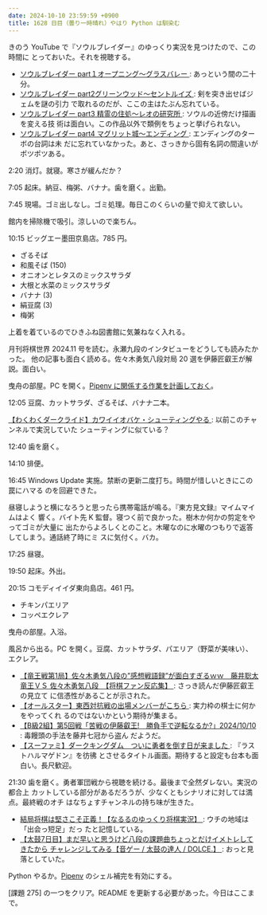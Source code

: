 ```yaml
---
date: 2024-10-10 23:59:59 +0900
title: 1628 日目（曇り一時晴れ）やはり Python は馴染む
---
```


きのう YouTube で『ソウルブレイダー』のゆっくり実況を見つけたので、この時間に
とっておいた。それを視聴する。

* [ソウルブレイダー part１オープニング～グラスバレー
  ](https://www.youtube.com/watch?v=KCjJNPlJAl4): あっという間の二十分。
* [ソウルブレイダー part2グリーンウッド～セントルイズ
  ](https://www.youtube.com/watch?v=bfnUS9bietU): 剣を突き出せばジェムを謎の引力
  で取れるのだが、ここの主はたぶん忘れている。
* [ソウルブレイダー part3 精霊の住処～レオの研究所
  ](https://www.youtube.com/watch?v=FWcGSj3xkUc): ソウルの近傍だけ描画を変える技
  術は面白い。この作品以外で類例をちょっと挙げられない。
* [ソウルブレイダー part4 マグリット城～エンディング
  ](https://www.youtube.com/watch?v=R1MTDU7OQRA): エンディングのターボの台詞は未
  だに忘れていなかった。あと、さっきから固有名詞の間違いがポツポツある。

2:20 消灯。就寝。寒さが緩んだか？

7:05 起床。納豆、梅粥、バナナ。歯を磨く。出勤。

7:45 現場。ゴミ出しなし。ゴミ処理。毎日このくらいの量で抑えて欲しい。

館内を掃除機で吸引。涼しいので楽ちん。

10:15 ビッグエー墨田京島店。785 円。

* ざるそば
* 和風そば (150)
* オニオンとレタスのミックスサラダ
* 大根と水菜のミックスサラダ
* バナナ (3)
* 絹豆腐 (3)
* 梅粥

上着を着ているのでひきふね図書館に気兼ねなく入れる。

月刊将棋世界 2024.11 号を読む。永瀬九段のインタビューをどうしても読みたかった。
他の記事も面白く読める。佐々木勇気八段対局 20 選を伊藤匠叡王が解説。面白い。

曳舟の部屋。PC を開く。[Pipenv に関係する作業を計画しておく][275]。

12:05 豆腐、カットサラダ、ざるそば、バナナ二本。

[【わくわくダークライド】カワイイオバケ・シューティングやる
](https://www.youtube.com/watch?v=tmRP6CtmUfI): 以前このチャンネルで実況していた
シューティングに似ている？

12:40 歯を磨く。

14:10 排便。

16:45 Windows Update 実施。禁断の更新二度打ち。時間が惜しいときにこの罠にハマる
のを回避できた。

昼寝しようと横になろうと思ったら携帯電話が鳴る。『東方見文録』マイムマイムはよく
響く。バイト先 K 監督。寝つく前で良かった。樹木か何かの剪定をやってゴミが大量に
出たからよろしくとのこと。木曜なのに水曜のつもりで返答してしまう。通話終了時にミ
スに気付く。バカ。

17:25 昼寝。

19:50 起床。外出。

20:15 コモディイイダ東向島店。461 円。

* チキンパエリア
* コッペエクレア

曳舟の部屋。入浴。

風呂から出る。PC を開く。豆腐、カットサラダ、パエリア（野菜が美味い）、エクレア。

* [【竜王戦第1局】佐々木勇気八段の”感想戦語録”が面白すぎるｗｗ　藤井聡太竜王ＶＳ
  佐々木勇気八段　【将棋ファン反応集】
  ](https://www.youtube.com/watch?v=RniybUAnvo4): さっき読んだ伊藤匠叡王の見立て
  に信憑性があることが示された。
* [【オールスター】東西対抗戦の出場メンバーがこちら
  ](https://www.youtube.com/watch?v=gAPYwVLHsuk): 実力枠の棋士に何かをやってくれ
  るのではないかという期待が集まる。
* [【B級2組】第5回戦「苦戦の伊藤叡王!　勝負手で逆転なるか?」2024/10/10
  ](https://www.youtube.com/watch?v=fdemjSNDcj8): 毒饅頭の手法を藤井七冠から盗ん
  だようだ。
* [【スーファミ】ダークキングダム　ついに勇者を倒す日が来ました
  ](https://www.youtube.com/watch?v=RN9N5rzbaEw): 『ラストハルマゲドン』を彷彿
  とさせるタイトル画面。期待すると設定も台本も面白い。長尺歓迎。

21:30 歯を磨く。勇者軍団戦から視聴を続ける。最後まで全然ダレない。実況の都合上
カットしている部分があるだろうが、少なくともシナリオに対しては満点。最終戦のオチ
はなちょすチャンネルの持ち味が生きた。

* [結局将棋は堅さこそ正義！【なるるのゆっくり将棋実況】
  ](https://www.youtube.com/watch?v=b056Y0lbM7s): ウチの地域は「出会っ短足」だっ
  たと記憶している。
* [【太鼓7日目】まだ早いと思うけど八段の課題曲ちょっとだけイメトレしてきたから
  チャレンジしてみる【音ゲー / 太鼓の達人 / DOLCE.】
  ](https://www.youtube.com/watch?v=3VMS1vgYShE): おっと見落としていた。

Python やるか。[Pipenv] のシェル補完を有効にする。

[課題 275] の一つをクリア。README を更新する必要があった。今日はここまで。

[275]: https://github.com/showa-yojyo/notebook/issues/275
[pipenv]: https://pipenv.pypa.io/en/stable/
